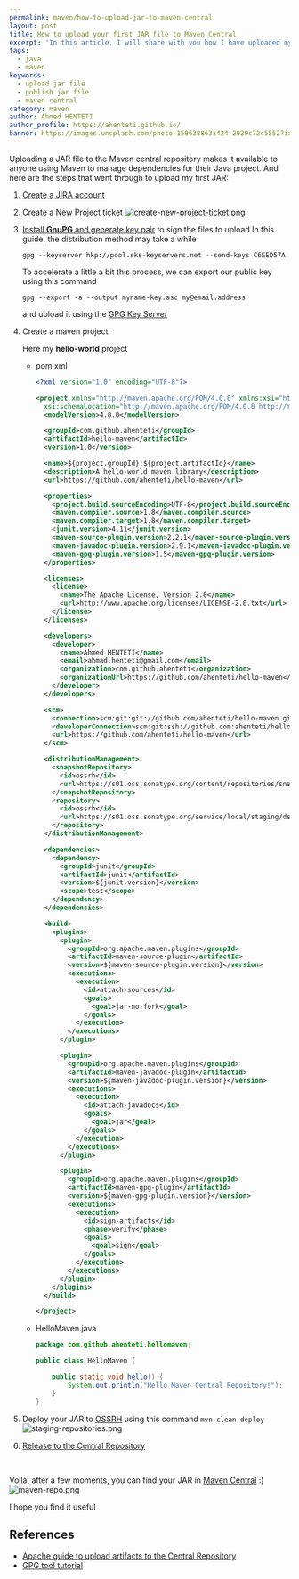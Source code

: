 ```yaml
---
permalink: maven/how-to-upload-jar-to-maven-central
layout: post
title: How to upload your first JAR file to Maven Central
excerpt: 'In this article, I will share with you how I have uploaded my first JAR file to Maven Central'
tags:
  - java
  - maven
keywords:
  - upload jar file
  - publish jar file
  - maven central
category: maven
author: Ahmed HENTETI
author_profile: https://ahenteti.github.io/
banner: https://images.unsplash.com/photo-1596388631424-2929c72c5552?ixid=MXwxMjA3fDB8MHxwaG90by1wYWdlfHx8fGVufDB8fHw%3D&ixlib=rb-1.2.1&auto=format&fit=crop&w=1050&q=80
---
```


Uploading a JAR file to the Maven central repository makes it available to anyone using Maven to manage dependencies for their Java project.
And here are the steps that went through to upload my first JAR:

1. [Create a JIRA account](https://issues.sonatype.org/secure/Signup!default.jspa)
2. [Create a New Project ticket](https://issues.sonatype.org/secure/CreateIssue.jspa?issuetype=21&pid=10134)
   ![create-new-project-ticket.png](/assets/how-to-upload-jar-to-maven-central/create-new-project-ticket.png)

3. [Install **GnuPG** and generate key pair](https://central.sonatype.org/pages/working-with-pgp-signatures.html) to sign the files to upload
   In this guide, the distribution method may take a while

   ```
   gpg --keyserver hkp://pool.sks-keyservers.net --send-keys C6EED57A
   ```

   To accelerate a little a bit this process, we can export our public key using this command

   ```
   gpg --export -a --output myname-key.asc my@email.address
   ```

   and upload it using the [GPG Key Server](https://keyserver.ubuntu.com/)

4. Create a maven project

   Here my **hello-world** project

   <p class="code-tabs"></p>

   - pom.xml

     ```xml
     <?xml version="1.0" encoding="UTF-8"?>

     <project xmlns="http://maven.apache.org/POM/4.0.0" xmlns:xsi="http://www.w3.org/2001/XMLSchema-instance"
       xsi:schemaLocation="http://maven.apache.org/POM/4.0.0 http://maven.apache.org/xsd/maven-4.0.0.xsd">
       <modelVersion>4.0.0</modelVersion>

       <groupId>com.github.ahenteti</groupId>
       <artifactId>hello-maven</artifactId>
       <version>1.0</version>

       <name>${project.groupId}:${project.artifactId}</name>
       <description>A hello-world maven library</description>
       <url>https://github.com/ahenteti/hello-maven</url>

       <properties>
         <project.build.sourceEncoding>UTF-8</project.build.sourceEncoding>
         <maven.compiler.source>1.8</maven.compiler.source>
         <maven.compiler.target>1.8</maven.compiler.target>
         <junit.version>4.11</junit.version>
         <maven-source-plugin.version>2.2.1</maven-source-plugin.version>
         <maven-javadoc-plugin.version>2.9.1</maven-javadoc-plugin.version>
         <maven-gpg-plugin.version>1.5</maven-gpg-plugin.version>
       </properties>

       <licenses>
         <license>
           <name>The Apache License, Version 2.0</name>
           <url>http://www.apache.org/licenses/LICENSE-2.0.txt</url>
         </license>
       </licenses>

       <developers>
         <developer>
           <name>Ahmed HENTETI</name>
           <email>ahmad.henteti@gmail.com</email>
           <organization>com.github.ahenteti</organization>
           <organizationUrl>https://github.com/ahenteti/hello-maven</organizationUrl>
         </developer>
       </developers>

       <scm>
         <connection>scm:git:git://github.com/ahenteti/hello-maven.git</connection>
         <developerConnection>scm:git:ssh://github.com:ahenteti/hello-maven.git</developerConnection>
         <url>https://github.com/ahenteti/hello-maven</url>
       </scm>

       <distributionManagement>
         <snapshotRepository>
           <id>ossrh</id>
           <url>https://s01.oss.sonatype.org/content/repositories/snapshots</url>
         </snapshotRepository>
         <repository>
           <id>ossrh</id>
           <url>https://s01.oss.sonatype.org/service/local/staging/deploy/maven2</url>
         </repository>
       </distributionManagement>

       <dependencies>
         <dependency>
           <groupId>junit</groupId>
           <artifactId>junit</artifactId>
           <version>${junit.version}</version>
           <scope>test</scope>
         </dependency>
       </dependencies>

       <build>
         <plugins>
           <plugin>
             <groupId>org.apache.maven.plugins</groupId>
             <artifactId>maven-source-plugin</artifactId>
             <version>${maven-source-plugin.version}</version>
             <executions>
               <execution>
                 <id>attach-sources</id>
                 <goals>
                   <goal>jar-no-fork</goal>
                 </goals>
               </execution>
             </executions>
           </plugin>

           <plugin>
             <groupId>org.apache.maven.plugins</groupId>
             <artifactId>maven-javadoc-plugin</artifactId>
             <version>${maven-javadoc-plugin.version}</version>
             <executions>
               <execution>
                 <id>attach-javadocs</id>
                 <goals>
                   <goal>jar</goal>
                 </goals>
               </execution>
             </executions>
           </plugin>

           <plugin>
             <groupId>org.apache.maven.plugins</groupId>
             <artifactId>maven-gpg-plugin</artifactId>
             <version>${maven-gpg-plugin.version}</version>
             <executions>
               <execution>
                 <id>sign-artifacts</id>
                 <phase>verify</phase>
                 <goals>
                   <goal>sign</goal>
                 </goals>
               </execution>
             </executions>
           </plugin>
         </plugins>
       </build>

     </project>
     ```

   - HelloMaven.java

     ```java
     package com.github.ahenteti.hellomaven;

     public class HelloMaven {

         public static void hello() {
             System.out.println("Hello Maven Central Repository!");
         }
     }
     ```

5. Deploy your JAR to [OSSRH](https://s01.oss.sonatype.org/#stagingRepositories) using this command `mvn clean deploy`
   ![staging-repositories.png](/assets/how-to-upload-jar-to-maven-central/staging-repositories.png)

6. [Release to the Central Repository](https://central.sonatype.org/pages/releasing-the-deployment.html)

<br/>

Voilà, after a few moments, you can find your JAR in [Maven Central](https://search.maven.org/) :)
![maven-repo.png](/assets/how-to-upload-jar-to-maven-central/maven-repo.png)

I hope you find it useful

## References

- [Apache guide to upload artifacts to the Central Repository](https://maven.apache.org/repository/guide-central-repository-upload.html)
- [GPG tool tutorial](https://nsrc.org/workshops/2014/btnog/raw-attachment/wiki/Track3Agenda/2-1-1.pgp-lab.html)
